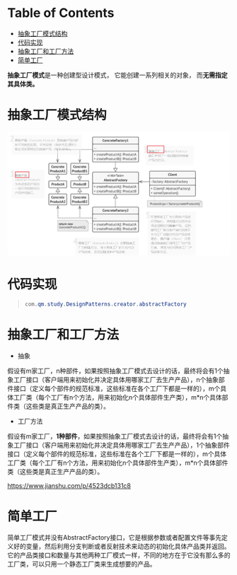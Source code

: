 # Table of Contents

* [抽象工厂模式结构](#抽象工厂模式结构)
* [代码实现](#代码实现)
* [抽象工厂和工厂方法](#抽象工厂和工厂方法)
* [简单工厂](#简单工厂)


**抽象工厂模式**是一种创建型设计模式， 它能创建一系列相关的对象， 而**无需指定其具体类。**











# 抽象工厂模式结构

![image-20211028092334658](.images/image-20211028092334658.png)

# 代码实现



> ```java
> com.qm.study.DesignPatterns.creator.abstractFactory
> ```



# 抽象工厂和工厂方法

+ 抽象  

假设有m家工厂，n种部件，如果按照抽象工厂模式去设计的话，最终将会有1个抽象工厂接口（客户端用来初始化并决定具体用哪家工厂去生产产品），n个抽象部件接口（定义每个部件的规范标准，这些标准在各个工厂下都是一样的），m个具体工厂类（每个工厂有n个方法，用来初始化n个具体部件生产类），m*n个具体部件类（这些类是真正生产产品的类）。

+ 工厂方法

假设有m家工厂，**1种部件**，如果按照抽象工厂模式去设计的话，最终将会有1个抽象工厂接口（客户端用来初始化并决定具体用哪家工厂去生产产品），1个抽象部件接口（定义每个部件的规范标准，这些标准在各个工厂下都是一样的），m个具体工厂类（每个工厂有n个方法，用来初始化n个具体部件生产类），m*n个具体部件类（这些类是真正生产产品的类）。



https://www.jianshu.com/p/4523dcb131c8



# 简单工厂

简单工厂模式并没有AbstractFactory接口，它是根据参数或者配置文件等事先定义好的变量，然后利用分支判断或者反射技术来动态的初始化具体产品类并返回。它的产品类接口和数量与其他两种工厂模式一样，不同的地方在于它没有那么多的工厂类，可以只用一个静态工厂类来生成想要的产品。

